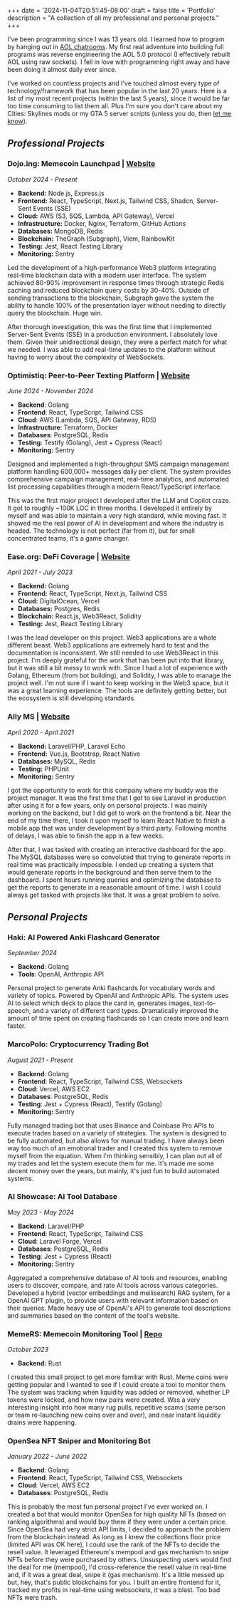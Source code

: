 +++
date = '2024-11-04T20:51:45-08:00'
draft = false
title = 'Portfolio'
description = "A collection of all my professional and personal projects."
+++

I've been programming since I was 13 years old. I learned how to program by hanging out in [AOL chatrooms](https://github.com/readme/featured/aol-programming-culture). My first real adventure into building full programs was reverse engineering the AOL 5.0 protocol (I effectively rebuilt AOL using raw sockets). I fell in love with programming right away and have been doing it almost daily ever since.

I've worked on countless projects and I've touched almost every type of technology/framework that has been popular in the last 20 years. Here is a list of my most recent projects (within the last 5 years), since it would be far too time consuming to list them all. Plus I'm sure you don't care about my Cities: Skylines mods or my GTA 5 server scripts (unless you do, then [let me know](mailto:corey@netr.dev)).

## *Professional Projects*

### Dojo.ing: Memecoin Launchpad | [Website](https://dojo.ing)
*October 2024 - Present*
- **Backend:** Node.js, Express.js
- **Frontend:** React, TypeScript, Next.js, Tailwind CSS, Shadcn, Server-Sent Events (SSE)
- **Cloud:** AWS (S3, SQS, Lambda, API Gateway), Vercel
- **Infrastructure:** Docker, Nginx, Terraform, GitHub Actions
- **Databases:** MongoDB, Redis
- **Blockchain:** TheGraph (Subgraph), Viem, RainbowKit
- **Testing:** Jest, React Testing Library
- **Monitoring:** Sentry

Led the development of a high-performance Web3 platform integrating real-time blockchain data with a modern user interface. The system achieved 80-90% improvement in response times through strategic Redis caching and reduced blockchain query costs by 30-40%. Outside of sending transactions to the blockchain, Subgraph gave the system the ability to handle 100% of the presentation layer without needing to directly query the blockchain. Huge win.

After thorough investigation, this was the first time that I implemented Server-Sent Events (SSE) in a production environment. I absolutely love them. Given their unidirectional design, they were a perfect match for what we needed. I was able to add real-time updates to the platform without having to worry about the complexity of WebSockets.

### Optimistiq: Peer-to-Peer Texting Platform | [Website](https://optq.com)
*June 2024 - November 2024*
- **Backend**: Golang
- **Frontend**: React, TypeScript, Tailwind CSS
- **Cloud**: AWS (Lambda, SQS, API Gateway, RDS)
- **Infrastructure**: Terraform, Docker
- **Databases**: PostgreSQL, Redis
- **Testing**: Testify (Golang), Jest + Cypress (React)
- **Monitoring:** Sentry

Designed and implemented a high-throughput SMS campaign management platform handling 600,000+ messages daily per client. The system provides comprehensive campaign management, real-time analytics, and automated list processing capabilities through a modern React/TypeScript interface.

This was the first major project I developed after the LLM and Copilot craze. It got to roughly ~100K LOC in three months. I developed it entirely by myself and was able to maintain a very high standard, while moving fast. It showed me the real power of AI in development and where the industry is headed. The technology is not perfect (far from it), but for small concentrated teams, it's a game changer. 

### Ease.org: DeFi Coverage | [Website](https://ease.org)
*April 2021 - July 2023*
- **Backend:** Golang
- **Frontend:** React, TypeScript, Next.js, Tailwind CSS
- **Cloud:** DigitalOcean, Vercel
- **Databases:** Postgres, Redis
- **Blockchain:** React.js, Web3React, Solidity
- **Testing:** Jest, React Testing Library

I was the lead developer on this project. Web3 applications are a whole different beast. Web3 applications are extremely hard to test and the documentation is inconsistent. We still needed to use Web3React in this project. I'm deeply grateful for the work that has been put into that library, but it was still a bit messy to work with. Since I had a lot of experience with Golang, Ethereum (from bot building), and Solidity, I was able to manage the project well. I'm not sure if I want to keep working in the Web3 space, but it was a great learning experience. The tools are definitely getting better, but the ecosystem is still developing standards.

### Ally MS | [Website](https://app.allyms.com/)
*April 2020 - April 2021*
- **Backend:** Laravel/PHP, Laravel Echo
- **Frontend:** Vue.js, Bootstrap, React Native
- **Databases:** MySQL, Redis
- **Testing:** PHPUnit
- **Monitoring:** Sentry

I got the opportunity to work for this company where my buddy was the project manager. It was the first time that I got to see Laravel in production after using it for a few years, only on personal projects. I was mainly working on the backend, but I did get to work on the frontend a bit. Near the end of my time there, I took it upon myself to learn React Native to finish a mobile app that was under development by a third party. Following months of delays, I was able to finish the app in a few weeks. 

After that, I was tasked with creating an interactive dashboard for the app. The MySQL databases were so convoluted that trying to generate reports in real time was practically impossible. I ended up creating a system that would generate reports in the background and then serve them to the dashboard. I spent hours running queries and optimizing the database to get the reports to generate in a reasonable amount of time. I wish I could always get tasked with projects like that. It was a great problem to solve.

## *Personal Projects*

### Haki: AI Powered Anki Flashcard Generator
*September 2024*

- **Backend**: Golang
- **Tools**: OpenAI, Anthropic API

Personal project to generate Anki flashcards for vocabulary words and variety of topics. Powered by OpenAI and Anthropic APIs. The system uses AI to select which deck to place the card in, generates images, text-to-speech, and a variety of different card types. Dramatically improved the amount of time spent on creating flashcards so I can create more and learn faster.

### MarcoPolo: Cryptocurrency Trading Bot
*August 2021 - Present*
- **Backend**: Golang
- **Frontend**: React, TypeScript, Tailwind CSS, Websockets
- **Cloud**: Vercel, AWS EC2
- **Databases**: PostgreSQL, Redis
- **Testing**: Jest + Cypress (React), Testify (Golang)
- **Monitoring:** Sentry

Fully managed trading bot that uses Binance and Coinbase Pro APIs to execute trades based on a variety of strategies. The system is designed to be fully automated, but also allows for manual trading. I have always been way too much of an emotional trader and I created this system to remove myself from the equation. When i'm thinking sensibly, I can plan out all of my trades and let the system execute them for me. It's made me some decent money over the years, but mainly, it's just fun to build automated systems.

### AI Showcase: AI Tool Database
*May 2023 - May 2024*
- **Backend**: Laravel/PHP
- **Frontend**: React, TypeScript, Tailwind CSS
- **Cloud**: Laravel Forge, Vercel
- **Databases**: PostgreSQL, Redis
- **Testing**: Jest + Cypress (React)
- **Monitoring:** Sentry

Aggregated a comprehensive database of AI tools and resources, enabling users to discover, compare, and rate AI tools across various categories. Developed a hybrid (vector embeddings and meilisearch) RAG system, for a OpenAI GPT plugin, to provide users with relevant information based on their queries. Made heavy use of OpenAI's API to generate tool descriptions and summaries based on the content of the tool's website. 

### MemeRS: Memecoin Monitoring Tool | [Repo](https://github.com/netr/memers)
*October 2023*
- **Backend:** Rust

I created this small project to get more familiar with Rust. Meme coins were getting popular and I wanted to see if I could create a tool to monitor them. The system was tracking when liquidity was added or removed, whether LP tokens were locked, and how new pairs were created. Was a very interesting insight into how many rug pulls, repetitive scams (same person or team re-launching new coins over and over), and near instant liquidity drains were happening. 

### OpenSea NFT Sniper and Monitoring Bot
*January 2022 - June 2022*
- **Backend**: Golang
- **Frontend**: React, TypeScript, Tailwind CSS, Websockets
- **Cloud**: Vercel, AWS EC2
- **Databases**: PostgreSQL, Redis

This is probably the most fun personal project I've ever worked on. I created a bot that would monitor OpenSea for high quality NFTs (based on ranking algorithms) and would buy them if they were under a certain price. Since OpenSea had very strict API limits, I decided to approach the problem from the blockchain instead. As long as I knew the collections floor price (limited API was OK here), I could use the rank of the NFTs to decide the resell value. It leveraged Ethereum's mempool and gas mechanism to snipe NFTs before they were purchased by others. Unsuspecting users would find the deal for me  (mempool), I'd cross-reference the resell value in real-time and, if it was a great deal, snipe it (gas mechanism). It's a little messed up but, hey, that's public blockchains for you. I built an entire frontend for it, tracked my profits in real-time using websockets, it was a blast. Too bad NFTs were trash.